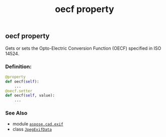 ﻿---
title: oecf property
second_title: Aspose.CAD for Python via .NET API References
description: 
type: docs
weight: 970
url: /python-net/aspose.cad.exif/jpegexifdata/oecf/
is_root: false
---

## oecf property


Gets or sets the Opto-Electric Conversion Function (OECF) specified in ISO 14524.
### Definition:
```python
@property
def oecf(self):
    ...
@oecf.setter
def oecf(self, value):
    ...
```

### See Also
* module [`aspose.cad.exif`](../../)
* class [`JpegExifData`](/cad/python-net/aspose.cad.exif/jpegexifdata)
